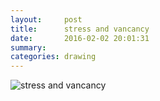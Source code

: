 ```yaml
---
layout:     post
title:      stress and vancancy
date:       2016-02-02 20:01:31
summary:    
categories: drawing
---
```

![stress and vancancy](/images/diary/stress-and-vancancy.png "BREAK;")
